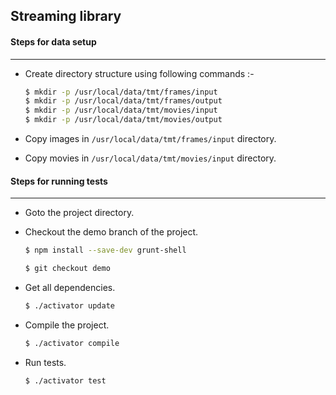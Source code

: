 
## Streaming library

#### Steps for data setup
-------------------------
- Create directory structure using following commands :-     
     ```sh
     $ mkdir -p /usr/local/data/tmt/frames/input
     $ mkdir -p /usr/local/data/tmt/frames/output
     $ mkdir -p /usr/local/data/tmt/movies/input
     $ mkdir -p /usr/local/data/tmt/movies/output
     ```

- Copy images in `/usr/local/data/tmt/frames/input` directory.
- Copy movies in `/usr/local/data/tmt/movies/input` directory.

#### Steps for running tests
-------------------------
* Goto the project directory.
* Checkout the demo branch of the project. 
     ```sh
     $ npm install --save-dev grunt-shell
     ```
     ```sh
	 $ git checkout demo
     ```
     
* Get all dependencies. 
     ```sh
     $ ./activator update
     ```
* Compile the project.
     ```sh
     $ ./activator compile
     ```
* Run tests. 
     ```sh
     $ ./activator test
     ```
